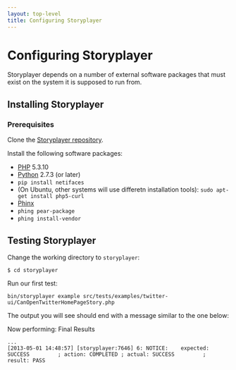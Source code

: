 ```yaml
---
layout: top-level
title: Configuring Storyplayer
---
```


# Configuring Storyplayer

Storyplayer depends on a number of external software packages that must exist on the system it is supposed to run from.

## Installing Storyplayer

### Prerequisites

Clone the [Storyplayer repository](https://github.com/datasift/storyplayer).

Install the following software packages:

* [PHP](http://php.net) 5.3.10
* [Python](http://python.org) 2.7.3 (or later)
* `pip install netifaces`
* (On Ubuntu, other systems will use differetn installation tools): `sudo apt-get install php5-curl`
* [Phinx](http://phix-project.org)
* `phing pear-package`
* `phing install-vendor`

## Testing Storyplayer

Change the working directory to `storyplayer`:

    $ cd storyplayer

Run our first test:

    bin/storyplayer example src/tests/examples/twitter-ui/CanOpenTwitterHomePageStory.php

The output you will see should end with a message similar to the one below:

Now performing: Final Results

    ...
    [2013-05-01 14:48:57] [storyplayer:7646] 6: NOTICE:    expected: SUCCESS         ; action: COMPLETED ; actual: SUCCESS         ; result: PASS
